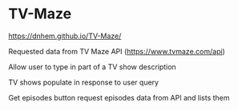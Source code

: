 # TV-Maze

https://dnhem.github.io/TV-Maze/

Requested data from TV Maze API (https://www.tvmaze.com/api)

Allow user to type in part of a TV show description

TV shows populate in response to user query

Get episodes button request episodes data from API and lists them 
